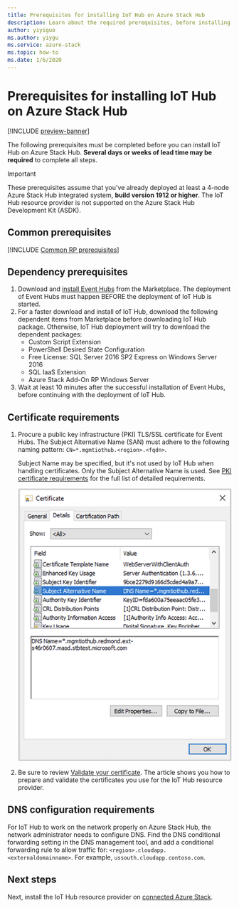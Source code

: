 ```yaml
---
title: Prerequisites for installing IoT Hub on Azure Stack Hub
description: Learn about the required prerequisites, before installing IoT Hub resource provider on Azure Stack Hub.
author: yiyiguo
ms.author: yiygu
ms.service: azure-stack
ms.topic: how-to
ms.date: 1/6/2020 
---
```

# Prerequisites for installing IoT Hub on Azure Stack Hub

[!INCLUDE [preview-banner](../includes/iot-hub-preview.md)]

The following prerequisites must be completed before you can install IoT Hub on Azure Stack Hub. **Several days or weeks of lead time may be required** to complete all steps.

> [!IMPORTANT]
> These prerequisites assume that you've already deployed at least a 4-node Azure Stack Hub integrated system, **build version 1912 or higher**. The IoT Hub resource provider is not supported on the Azure Stack Hub Development Kit (ASDK).

## Common prerequisites

[!INCLUDE [Common RP prerequisites](../includes/resource-provider-prerequisites.md)]

## Dependency prerequisites

1. Download and [install Event Hubs](event-hubs-rp-install.md) from the Marketplace. The deployment of Event Hubs must happen BEFORE the deployment of IoT Hub is started.
2. For a faster download and install of IoT Hub, download the following dependent items from Marketplace before downloading IoT Hub package. Otherwise, IoT Hub deployment will try to download the dependent packages:
    * Custom Script Extension
    * PowerShell Desired State Configuration
    * Free License: SQL Server 2016 SP2 Express on Windows Server 2016
    * SQL IaaS Extension
    * Azure Stack Add-On RP Windows Server
3. Wait at least 10 minutes after the successful installation of Event Hubs, before continuing with the deployment of IoT Hub.

## Certificate requirements

1. Procure a public key infrastructure (PKI) TLS/SSL certificate for Event Hubs. The Subject Alternative Name (SAN) must adhere to the following naming pattern: `CN=*.mgmtiothub.<region>.<fqdn>`.

   Subject Name may be specified, but it's not used by IoT Hub when handling certificates. Only the Subject Alternative Name is used. See [PKI certificate requirements](azure-stack-pki-certs.md) for the full list of detailed requirements.

   ![iot hub certificate example](media\iot-hub-rp-prerequisites\certificate.png)

2. Be sure to review [Validate your certificate](azure-stack-validate-pki-certs.md). The article shows you how to prepare and validate the certificates you use for the IoT Hub resource provider. 

## DNS configuration requirements
 
For IoT Hub to work on the network properly on Azure Stack Hub, the network administrator needs to configure DNS. Find the DNS conditional forwarding setting in the DNS management tool, and add a conditional forwarding rule to allow traffic for: `<region>.cloudapp.<externaldomainname>`. For example, `ussouth.cloudapp.contoso.com`.

## Next steps

Next, install the IoT Hub resource provider on [connected Azure Stack](iot-hub-rp-install.md).
